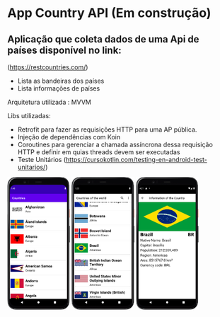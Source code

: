 # App Country API (Em construção)
## Aplicação que coleta dados de uma Api de países disponível no link: 
(https://restcountries.com/)

* Lista as bandeiras dos países
* Lista informações de países

Arquitetura utilizada : MVVM
  
  Libs utilizadas:
* Retrofit para fazer as  requisições HTTP  para uma AP pública.
* Injeção de dependências com Koin
* Coroutines para gerenciar a chamada assíncrona dessa  requisição HTTP e definir
  em quias threads devem ser executadas
* Teste Unitários (https://cursokotlin.com/testing-en-android-test-unitarios/)
  
<img src="img.png" widt="200" height="300"> <img src="img_2.png" widt="200" height="300"> <img src="image_3.png" widt="200" height="300">

